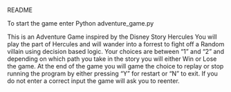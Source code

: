 README

To start the game enter Python adventure_game.py
	
This is an Adventure Game inspired by the Disney Story Hercules
You will play the part of Hercules and will wander into a forrest to fight off a Random villain using decision based logic.
Your choices are between “1” and “2” and depending on which path you take in the story you will either Win or Lose the game.
At the end of the game you will game the choice to replay or stop running the program by either pressing “Y” for restart or “N” to exit.
If you do not enter a correct input the game will ask you to reenter.
